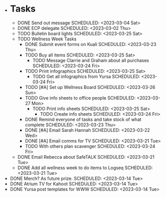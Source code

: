 - # Tasks
	- DONE Send out message
	  SCHEDULED: <2023-03-04 Sat>
	- DONE ECP delegate
	  SCHEDULED: <2023-03-02 Thu>
	- TODO Bulletin board lights
	  SCHEDULED: <2023-03-25 Sat>
	- TODO Wellness Week Tasks
		- DONE Submit event forms on Kuali
		  SCHEDULED: <2023-03-23 Thu>
		- TODO Buy all items
		  SCHEDULED: <2023-03-25 Sat>
			- TODO Message Clarrie and Graham about all purchases
			  SCHEDULED: <2023-03-24 Fri>
		- TODO Print infographics
		  SCHEDULED: <2023-03-25 Sat>
			- TODO Get all infographics from Yursa
			  SCHEDULED: <2023-03-24 Fri>
		- TODO [#A] Set up Wellness Board
		  SCHEDULED: <2023-03-26 Sun>
		- TODO Give info sheets to office people
		  SCHEDULED: <2023-03-27 Mon>
			- TODO Print info sheets
			  SCHEDULED: <2023-03-25 Sat>
				- TODO Create info sheets
				  SCHEDULED: <2023-03-24 Fri>
		- DONE Remind everyone of tasks and take stock of what complete
		  SCHEDULED: <2023-03-23 Thu>
		- DONE [#A] Email Sarah Hannah
		  SCHEDULED: <2023-03-22 Wed>
		- DONE [#A] Email comms for TV
		  SCHEDULED: <2023-03-21 Tue>
		- TODO With others plan scavenger
		  SCHEDULED: <2023-03-24 Fri>
	- DONE Email Rebecca about SafeTALK
	  SCHEDULED: <2023-03-21 Tue>
	- DONE Add all wellness week to do items to Logseq
	  SCHEDULED: <2023-03-21 Tue>
- DONE Merch? As future prize.
  SCHEDULED: <2023-03-14 Tue>
- DONE Atrium TV for Kahoot
  SCHEDULED: <2023-03-14 Tue>
- DONE Yursa post templates for WWW
  SCHEDULED: <2023-03-14 Tue>